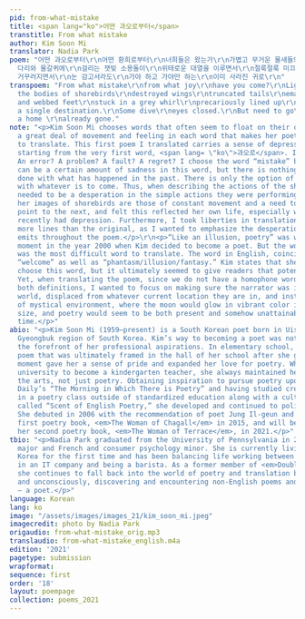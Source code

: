 ```yaml
---
pid: from-what-mistake
title: <span lang="ko">어떤 과오로부터</span>
transtitle: From what mistake
author: Kim Soon Mi
translator: Nadia Park
poem: "어떤 과오로부터\r\n어떤 환희로부터\r\n너희들은 왔는가\r\n가볍고 무거운 물새들의 몸\r\n패인 날갯죽지\r\n잘려 나간 꼬리들\r\n여윈
  다리와 물갈퀴에\r\n걸리는 잿빛 소용돌이\r\n위태로운 대열을 이루면서\r\n절룩절룩 미끄러지면서\r\n오직 하나의 목적지를 향해\r\n더러는
  거꾸러지면서\r\n눈 감고서라도\r\n가야 하고 가야만 하는\r\n이미 사라진 귀로\r\n"
transpoem: "From what mistake\r\nfrom what joy\r\nhave you come?\r\nLight and heavy,
  the bodies of shorebirds\r\ndestroyed wings\r\ntruncated tails\r\nemaciated legs
  and webbed feet\r\nstuck in a grey whirl\r\nprecariously lined up\r\nlimping, slipping\r\ntoward
  a single destination.\r\nSome dive\r\neyes closed.\r\nBut need to go\r\nmust go\r\nto
  a home \r\nalready gone."
note: "<p>Kim Soon Mi chooses words that often seem to float on their own, carrying
  a great deal of movement and feeling in each word that makes her poetry difficult
  to translate. This first poem I translated carries a sense of depression and desperation
  starting from the very first word, <span lang= \"ko\">과오로</span>. Is it a mistake?
  An error? A problem? A fault? A regret? I choose the word “mistake” because there
  can be a certain amount of sadness in this word, but there is nothing that can be
  done with what has happened in the past. There is only the option of moving forward
  with whatever is to come. Thus, when describing the actions of the shorebirds, there
  needed to be a desperation in the simple actions they were performing. As Kim states,
  her images of shorebirds are those of constant movement and a need to get from one
  point to the next, and felt this reflected her own life, especially when she most
  recently had depression. Furthermore, I took liberties in translation by adding
  more lines than the original, as I wanted to emphasize the desperation the narrator
  emits throughout the poem.</p>\r\n<p>“Like an illusion, poetry” was written as a
  moment in the year 2000 when Kim decided to become a poet. But the word, “illusion”
  was the most difficult word to translate. The word in English, coincidentally means
  “welcome” as well as “phantasm/illusion/fantasy.” Kim states that she did not intentionally
  choose this word, but it ultimately seemed to give readers that potential connection.
  Yet, when translating the poem, since we do not have a homophone word that holds
  both definitions, I wanted to focus on making sure the narrator was in a fantasy
  world, displaced from whatever current location they are in, and instead in a sort
  of mystical environment, where the moon would glow in vibrant color in an unbelievable
  size, and poetry would seem to be both present and somehow unattainable at the same
  time.</p>"
abio: "<p>Kim Soon Mi (1959–present) is a South Korean poet born in Uiseong in the
  Gyeongbuk region of South Korea. Kim’s way to becoming a poet was not always at
  the forefront of her professional aspirations. In elementary school, she wrote a
  poem that was ultimately framed in the hall of her school after she graduated. That
  moment gave her a sense of pride and expanded her love for poetry. While she attended
  university to become a kindergarten teacher, she always maintained her love for
  the arts, not just poetry. Obtaining inspiration to pursue poetry upon reading Joongang
  Daily’s “The Morning in Which There is Poetry” and having studied creative writing
  in a poetry class outside of standardized education along with a cultural class
  called “Scent of English Poetry,” she developed and continued to polish her art.
  She debuted in 2006 with the recommendation of poet Jung Il-geun and published her
  first poetry book, <em>The Woman of Chagall</em> in 2015, and will be publishing
  her second poetry book, <em>The Woman of Terrace</em>, in 2021.</p>"
tbio: "<p>Nadia Park graduated from the University of Pennsylvania in 2019 as a communications
  major and French and consumer psychology minor. She is currently living in South
  Korea for the first time and has been balancing life working between global marketing
  in an IT company and being a barista. As a former member of <em>DoubleSpeak</em>,
  she continues to fall back into the world of poetry and translation both consciously
  and unconsciously, discovering and encountering non-English poems and this year
  — a poet.</p>"
language: Korean
lang: ko
image: "/assets/images/images_21/kim_soon_mi.jpeg"
imagecredit: photo by Nadia Park
origaudio: from-what-mistake_orig.mp3
translaudio: from-what-mistake_english.m4a
edition: '2021'
pagetype: submission
wrapformat:
sequence: first
order: '18'
layout: poempage
collection: poems_2021
---
```

